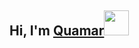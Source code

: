 <h2> Hi, I'm <a href="[https://rubiin.now.sh](https://github.com/Tyagiquamar)">Quamar</a><img src="https://raw.githubusercontent.com/rubiin/rubiin/master/pikahello.gif" width="40px" height="40px"></h2>
